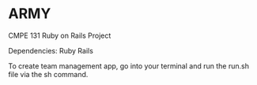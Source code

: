 # ARMY
CMPE 131 Ruby on Rails Project

Dependencies:
    Ruby
    Rails

To create team management app, go into your terminal and run the run.sh file via the sh command.

